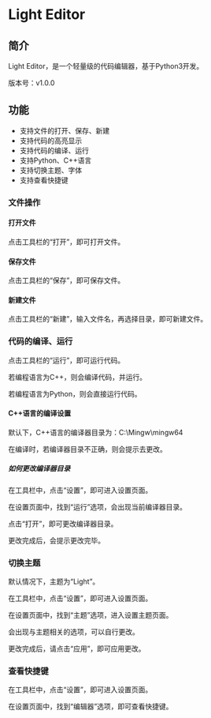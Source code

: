 # Light Editor
## 简介
Light Editor，是一个轻量级的代码编辑器，基于Python3开发。

版本号：v1.0.0
## 功能
- 支持文件的打开、保存、新建
- 支持代码的高亮显示
- 支持代码的编译、运行
- 支持Python、C++语言
- 支持切换主题、字体
- 支持查看快捷键
### 文件操作
#### 打开文件
点击工具栏的“打开”，即可打开文件。
#### 保存文件
点击工具栏的“保存”，即可保存文件。
#### 新建文件
点击工具栏的“新建”，输入文件名，再选择目录，即可新建文件。
### 代码的编译、运行
点击工具栏的“运行”，即可运行代码。

若编程语言为C++，则会编译代码，并运行。

若编程语言为Python，则会直接运行代码。

#### C++语言的编译设置
默认下，C++语言的编译器目录为：C:\Mingw\mingw64

在编译时，若编译器目录不正确，则会提示去更改。
##### 如何更改编译器目录
在工具栏中，点击“设置”，即可进入设置页面。

在设置页面中，找到“运行”选项，会出现当前编译器目录。

点击“打开”，即可更改编译器目录。

更改完成后，会提示更改完毕。
### 切换主题
默认情况下，主题为“Light”。

在工具栏中，点击“设置”，即可进入设置页面。

在设置页面中，找到“主题”选项，进入设置主题页面。

会出现与主题相关的选项，可以自行更改。

更改完成后，请点击“应用”，即可应用更改。
### 查看快捷键
在工具栏中，点击“设置”，即可进入设置页面。

在设置页面中，找到“编辑器”选项，即可查看快捷键。